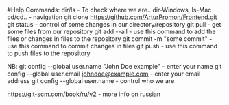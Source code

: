 #Help
Commands:
dir/ls - To check where we are.. dir-Windows, ls-Mac
cd/cd.. - navigation
git clone https://github.com/ArturPromon/Frontend.git
git status - control of some changes in our directory/repository
git pull - get some files from our repository
git add --all - use this command to add the files or changes in files to the repository
git commit -m "some commit" - use this command to commit changes in files
git push - use this command to push files to the repository

NB:
git config --global user.name "John Doe example" - enter your name
git config --global user.email johndoe@example.com - enter your email address
git config --global user.name - control who we are

https://git-scm.com/book/ru/v2 - more info on russian
